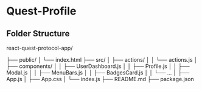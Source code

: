 # Quest-Profile

## Folder Structure 

react-quest-protocol-app/

  ├── public/
  │   └── index.html
  ├── src/
  │   ├── actions/
  │   │   └── actions.js
  │   ├── components/
  │   │   ├── UserDashboard.js
  │   │   ├── Profile.js
  │   │   ├── Modal.js
  │   │   ├── MenuBars.js
  │   │   ├── BadgesCard.js
  │   │   └── ...
  │   ├── App.js
  │   ├── App.css
  │   └── index.js
  ├── README.md
  ├── package.json
  


